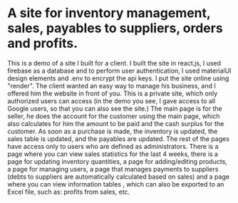 # A site for inventory management, sales, payables to suppliers, orders and profits.

This is a demo of a site I built for a client.
I built the site in react.js, I used firebase as a database and to perform user authentication, I used materialUI design elements and .env to encrypt the api keys. I put the site online using "render".
The client wanted an easy way to manage his business, and I offered him the website in front of you.
This is a private site, which only authorized users can access (in the demo you see, I gave access to all Google users, so that you can also see the site.)
The main page is for the seller, he does the account for the customer using the main page, which also calculates for him the amount to be paid and the cash surplus for the customer.
As soon as a purchase is made, the inventory is updated, the sales table is updated, and the payables are updated.
The rest of the pages have access only to users who are defined as administrators.
There is a page where you can view sales statistics for the last 4 weeks, there is a page for updating inventory quantities, a page for adding/editing products, a page for managing users, a page that manages payments to suppliers (debts to suppliers are automatically calculated based on sales) and a page where you can view information tables , which can also be exported to an Excel file, such as: profits from sales, etc.
